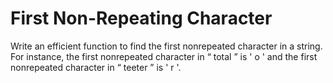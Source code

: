 # First Non-Repeating Character

Write an efficient function to find the first nonrepeated character in a
string. For instance, the first nonrepeated character in “ total ” is ' o ' and
the first nonrepeated character in “ teeter ” is ' r '.

